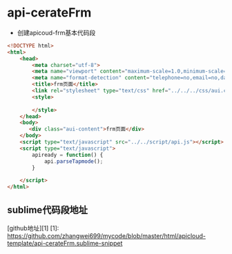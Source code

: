 # api-cerateFrm 

- 创建apicoud-frm基本代码段

```html
<!DOCTYPE html>
<html>
    <head>
        <meta charset="utf-8">
        <meta name="viewport" content="maximum-scale=1.0,minimum-scale=1.0,user-scalable=0,width=device-width,initial-scale=1.0"/>
        <meta name="format-detection" content="telephone=no,email=no,date=no,address=no">
        <title>frm页面</title>
        <link rel="stylesheet" type="text/css" href="../../../css/aui.css"/>
        <style>
            
        </style>
    </head>
    <body>
       <div class="aui-content">frm页面</div>
    </body>
    <script type="text/javascript" src="../../script/api.js"></script>
    <script type="text/javascript">
        apiready = function() {
            api.parseTapmode();
        }
            
    </script>
</html>
```
## sublime代码段地址

[github地址][1]
  [1]: https://github.com/zhangwei699/mycode/blob/master/html/apicloud-template/api-cerateFrm.sublime-snippet